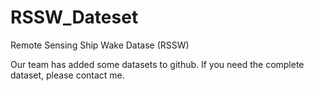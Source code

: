# RSSW_Dateset
Remote Sensing Ship Wake Datase (RSSW)

Our team has added some datasets to github. If you need the complete dataset, please contact me.
